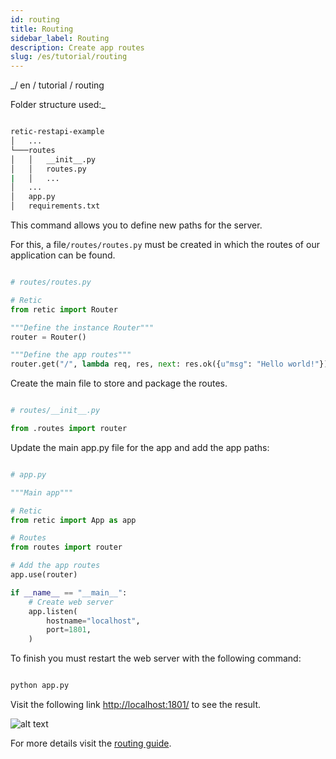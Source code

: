 ```yaml
---
id: routing
title: Routing
sidebar_label: Routing
description: Create app routes
slug: /es/tutorial/routing
---
```


_/ en / tutorial / routing

Folder structure used:_

```bash

retic-restapi-example
│   ...
└───routes
│   │   __init__.py
│   │   routes.py
|   │   ...
│   ...
│   app.py
│   requirements.txt

```

This command allows you to define new paths for the server.

For this, a file`/routes/routes.py` must be created in which the routes of our application can be found. 

```python

# routes/routes.py

# Retic
from retic import Router

"""Define the instance Router"""
router = Router()

"""Define the app routes"""
router.get("/", lambda req, res, next: res.ok({u"msg": "Hello world!"}))

```

Create the main file to store and package the routes.


```python

# routes/__init__.py

from .routes import router

```

Update the main app.py file for the app and add the app paths:

```python

# app.py

"""Main app"""

# Retic
from retic import App as app

# Routes
from routes import router

# Add the app routes
app.use(router)

if __name__ == "__main__":
    # Create web server
    app.listen(
        hostname="localhost",
        port=1801,
    )

```

To finish you must restart the web server with the following command:

```bash

python app.py

```

Visit the following link [http://localhost:1801/](http://localhost:1801/) to see the result.

![alt text](../../../static/img/api_rest_app_2.png "API REST")

For more details visit the [routing guide](../concepts/routing).

